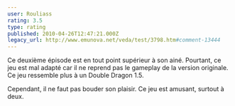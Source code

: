 ```yaml
---
user: Rouliass
rating: 3.5
type: rating
published: 2010-04-26T12:47:21.000Z
legacy_url: http://www.emunova.net/veda/test/3798.htm#comment-13444
---
```

Ce deuxième épisode est en tout point supérieur à son ainé. Pourtant, ce jeu est mal adapté car il ne reprend pas le gameplay de la version originale. Ce jeu ressemble plus à un Double Dragon 1.5\.

Cependant, il ne faut pas bouder son plaisir. Ce jeu est amusant, surtout à deux.